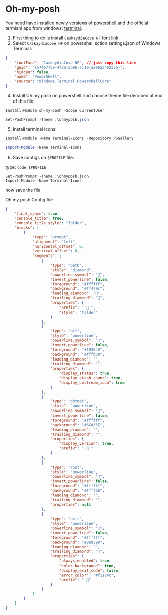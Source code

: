 # Oh-my-posh

You need have installed newly versions of [powershell](https://docs.microsoft.com/pt-br/powershell/scripting/install/installing-powershell-core-on-windows) and the official termianl app from windows: [terminal](https://www.microsoft.com/pt-br/p/windows-terminal/9n0dx20hk701?activetab=pivot:overviewtab).

1. First thing to do is install `CaskaydiaCove NF` font [link](https://github.com/ryanoasis/nerd-fonts/releases/download/v2.1.0/CascadiaCode.zip?WT.mc_id=-blog-scottha).
2. Select `CaskaydiaCove NF` on powershell sction settings.json of Windows Terminal:
```json
{
    "fontFace": "CaskaydiaCove NF", // just copy this line
    "guid": "{574e775e-4f2a-5b96-ac1e-a2962a402336}",
    "hidden": false,
    "name": "PowerShell",
    "source": "Windows.Terminal.PowershellCore"
}
```
4. Install Oh my posh on powershell and choose theme file decribed at end of this file:

```powershell
Install-Module oh-my-posh -Scope CurrentUser

Set-PoshPrompt -Theme .\ohmyposh.json
```
5. Install terminal Icons:

```powershell
Install-Module -Name Terminal-Icons -Repository PSGallery

Import-Module -Name Terminal-Icons
```
6. Save configs on `$PROFILE` file:

type: `code $PROFILE`

```
Set-PoshPrompt -Theme .\ohmyposh.json
Import-Module -Name Terminal-Icons
```

now save the file

Oh my posh Config file
```json
{
    "final_space": true,
    "console_title": true,
    "console_title_style": "folder",
    "blocks": [
        {
            "type": "prompt",
            "alignment": "left",
            "horizontal_offset": 0,
            "vertical_offset": 0,
            "segments": [
                {
                    "type": "path",
                    "style": "diamond",
                    "powerline_symbol": "",
                    "invert_powerline": false,
                    "foreground": "#ffffff",
                    "background": "#ff479c",
                    "leading_diamond": "",
                    "trailing_diamond": "",
                    "properties": {
                        "prefix": "  ",
                        "style": "folder"
                    }
                },
                {
                    "type": "git",
                    "style": "powerline",
                    "powerline_symbol": "",
                    "invert_powerline": false,
                    "foreground": "#193549",
                    "background": "#fffb38",
                    "leading_diamond": "",
                    "trailing_diamond": "",
                    "properties": {
                        "display_status": true,
                        "display_stash_count": true,
                        "display_upstream_icon": true
                    }
                },
                {
                    "type": "dotnet",
                    "style": "powerline",
                    "powerline_symbol": "",
                    "invert_powerline": false,
                    "foreground": "#ffffff",
                    "background": "#6CA35E",
                    "leading_diamond": "",
                    "trailing_diamond": "",
                    "properties": {
                        "display_version": true,
                        "prefix": "  "
                    }
                },
                {
                    "type": "root",
                    "style": "powerline",
                    "powerline_symbol": "",
                    "invert_powerline": false,
                    "foreground": "#ffffff",
                    "background": "#ffff66",
                    "leading_diamond": "",
                    "trailing_diamond": "",
                    "properties": null
                },
                {
                    "type": "exit",
                    "style": "powerline",
                    "powerline_symbol": "",
                    "invert_powerline": false,
                    "foreground": "#ffffff",
                    "background": "#2e9599",
                    "leading_diamond": "",
                    "trailing_diamond": "",
                    "properties": {
                        "always_enabled": true,
                        "color_background": true,
                        "display_exit_code": false,
                        "error_color": "#f1184c",
                        "prefix": " "
                    }
                }
            ]
        }
    ]
}
```

